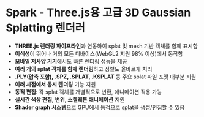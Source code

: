 # Spark - Three.js용 고급 3D Gaussian Splatting 렌더러


* **THREE.js 렌더링 파이프라인**과 연동하여 splat 및 mesh 기반 객체를 함께 표시함
* **이식성**이 뛰어나 거의 모든 디바이스(WebGL2 지원 98% 이상)에서 동작함
* **모바일 저사양 기기**에서도 빠른 렌더링 성능을 제공
* **여러 개의 splat 객체를 함께 렌더링**하고 정렬도 올바르게 처리
* **.PLY(압축 포함), .SPZ, .SPLAT, .KSPLAT** 등 주요 splat 파일 포맷 대부분 지원
* **여러 시점에서 동시 렌더링** 기능 지원
* **동적 편집**: 각 splat 객체를 개별적으로 변환, 애니메이션 적용 가능
* **실시간 색상 편집, 변위, 스켈레톤 애니메이션** 지원
* **Shader graph 시스템**으로 GPU에서 동적으로 splat을 생성/편집할 수 있음
